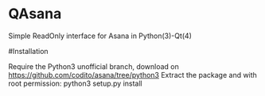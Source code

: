 QAsana
======

Simple ReadOnly interface for Asana in Python(3)-Qt(4)

#Installation

Require the Python3 unofficial branch, download on https://github.com/codito/asana/tree/python3
Extract the package and with root permission:
  python3 setup.py install
